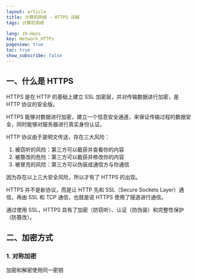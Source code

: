 ```yaml
---
layout: article
title: 计算机网络 — HTTPS 详解
tags: 计算机网络

lang: zh-Hans
key: Network_HTTPs
pageview: true
toc: true
show_subscribe: false
---
```


## 一、什么是 HTTPS

HTTPS 是在 HTTP 的基础上建立 SSL 加密层，并对传输数据进行加密，是 HTTP 协议的安全版。

HTTPS 能够对数据进行加密，建立一个信息安全通道，来保证传输过程的数据安全，同时能够对服务器进行真实身份认证。

HTTP 协议由于是明文传送，存在三大风险：

1. 被窃听的风险：第三方可以截获并查看你的内容
2. 被篡改的危险：第三方可以截获并修改你的内容
3. 被冒充的风险：第三方可以伪装成通信方与你通信

因为存在以上三大安全风险，所以才有了 HTTPS 的出现。

HTTPS 并不是新协议，而是让 HTTP 先和 SSL（Secure Sockets Layer）通信，再由 SSL 和 TCP 通信，也就是说 HTTPS 使用了隧道进行通信。

通过使用 SSL，HTTPS 具有了加密（防窃听）、认证（防伪装）和完整性保护（防篡改）。

## 二、加密方式

### 1. 对称加密

加密和解密使用同一密钥
